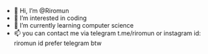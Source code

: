 - 👋 Hi, I’m @Riromun
- 👀 I’m interested in coding
- 🌱 I’m currently learning computer science 
- 📫 you can contact me via telegram t.me/riromun  or instagram id: riromun     id prefer telegram btw
